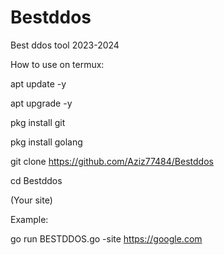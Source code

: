 # Bestddos
Best ddos tool 2023-2024

How to use on termux:

apt update -y

apt upgrade -y

pkg install git

pkg install golang

git clone https://github.com/Aziz77484/Bestddos

cd Bestddos

 (Your site)

Example:

go run BESTDDOS.go -site https://google.com
